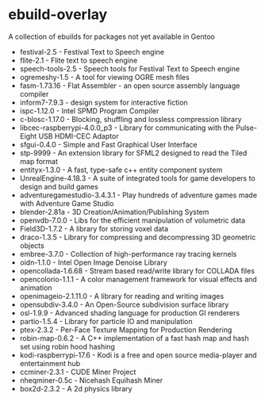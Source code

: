 # ebuild-overlay

A collection of ebuilds for packages not yet available in Gentoo

* festival-2.5 - Festival Text to Speech engine
* flite-2.1 - Flite text to speech engine
* speech-tools-2.5 - Speech tools for Festival Text to Speech engine
* ogremeshy-1.5 - A tool for viewing OGRE mesh files
* fasm-1.73.16 - Flat Assembler - an open source assembly language compiler
* inform7-7.9.3 - design system for interactive fiction
* ispc-1.12.0 - Intel SPMD Program Compiler
* c-blosc-1.17.0 - Blocking, shuffling and lossless compression library
* libcec-raspberrypi-4.0.0_p3 - Library for communicating with the Pulse-Eight USB HDMI-CEC Adaptor
* sfgui-0.4.0 - Simple and Fast Graphical User Interface
* stp-9999 - An extension library for SFML2 designed to read the Tiled map format
* entityx-1.3.0 - A fast, type-safe c++ entity component system
* UnrealEngine-4.18.3 - A suite of integrated tools for game developers to design and build games
* adventuregamestudio-3.4.3.1 - Play hundreds of adventure games made with Adventure Game Studio
* blender-2.81a - 3D Creation/Animation/Publishing System
* openvdb-7.0.0 - Libs for the efficient manipulation of volumetric data
* Field3D-1.7.2 - A library for storing voxel data
* draco-1.3.5 - Library for compressing and decompressing 3D geometric objects
* embree-3.7.0 - Collection of high-performance ray tracing kernels
* oidn-1.1.0 - Intel Open Image Denoise Library
* opencollada-1.6.68 - Stream based read/write library for COLLADA files
* opencolorio-1.1.1 - A color management framework for visual effects and animation
* openimageio-2.1.11.0 - A library for reading and writing images
* opensubdiv-3.4.0 - An Open-Source subdivision surface library
* osl-1.9.9 - Advanced shading language for production GI renderers
* partio-1.5.4 - Library for particle IO and manipulation
* ptex-2.3.2 - Per-Face Texture Mapping for Production Rendering
* robin-map-0.6.2 - A C++ implementation of a fast hash map and hash set using robin hood hashing
* kodi-raspberrypi-17.6 - Kodi is a free and open source media-player and entertainment hub
* ccminer-2.3.1 - CUDE Miner Project
* nheqminer-0.5c - Nicehash Equihash Miner
* box2d-2.3.2 - A 2d physics library
